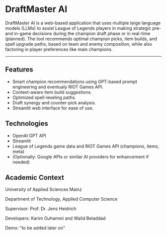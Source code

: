 # DraftMaster AI

DraftMaster AI is a web-based application that uses multiple large language models (LLMs) 
to assist League of Legends players in making strategic pre- and in-game decisions during the champion draft phase or in real-time (planned). 
The tool recommends optimal champion picks, item builds, and spell upgrade paths, 
based on team and enemy composition, while also factoring in player preferences like main champions.

---

## Features

- Smart champion recommendations using GPT-based prompt engineering and eventualy RIOT Games API.
- Context-aware item build suggestions.
- Optimized spell-leveling paths.
- Draft synergy and counter-pick analysis.
- Streamlit web interface for ease of use.

## Technologies

- OpenAI GPT API
- Streamlit
- League of Legends game data and RIOT Games API (champions, items, meta)
- (Optionally: Google APIs or similar AI providers for enhancement if needed)

## Academic Context

University of Applied Sciences Mainz

Department of Technology, Applied Computer Science

Supervisor: Prof. Dr. Jens Heidrich

Developers: Karim Ouhammi and Walid Beladdad

Demo: "to be added later on"
